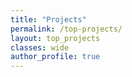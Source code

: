 ```yaml
---
title: "Projects"
permalink: /top-projects/
layout: top_projects
classes: wide
author_profile: true
---
```

